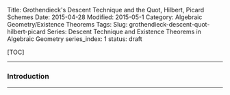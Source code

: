 Title: Grothendieck's Descent Technique and the Quot, Hilbert, Picard Schemes
Date: 2015-04-28
Modified: 2015-05-1
Category: Algebraic Geometry/Existence Theorems
Tags: 
Slug: grothendieck-descent-quot-hilbert-picard
Series: Descent Technique and Existence Theorems in Algebraic Geometry
series_index: 1
status: draft

[TOC]


-----------------------------

### Introduction
-----------------------------


